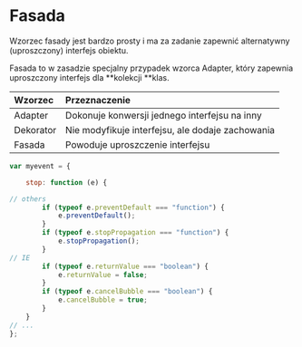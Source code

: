 # Fasada

Wzorzec fasady jest bardzo prosty i ma za zadanie zapewnić alternatywny \(uproszczony\) interfejs obiektu.

Fasada to w zasadzie specjalny przypadek wzorca Adapter, który zapewnia uproszczony interfejs dla **kolekcji **klas.

| Wzorzec | Przeznaczenie |
| :--- | :--- |
| Adapter | Dokonuje konwersji jednego interfejsu na inny |
| Dekorator | Nie modyfikuje interfejsu, ale dodaje zachowania |
| Fasada | Powoduje uproszczenie interfejsu |

```js
var myevent = {

    stop: function (e) {

// others
        if (typeof e.preventDefault === "function") {
            e.preventDefault();
        }
        if (typeof e.stopPropagation === "function") {
            e.stopPropagation();
        }
// IE
        if (typeof e.returnValue === "boolean") {
            e.returnValue = false;
        }
        if (typeof e.cancelBubble === "boolean") {
            e.cancelBubble = true;
        }
    }
// ...
};
```



